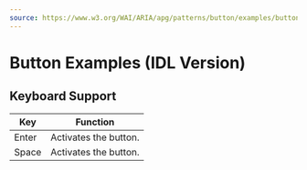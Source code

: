 ```yaml
---
source: https://www.w3.org/WAI/ARIA/apg/patterns/button/examples/button_idl/
---
```

Button Examples (IDL Version)
=============================

Keyboard Support
----------------

| Key | Function |
| --- | --- |
| Enter | Activates the button. |
| Space | Activates the button. |